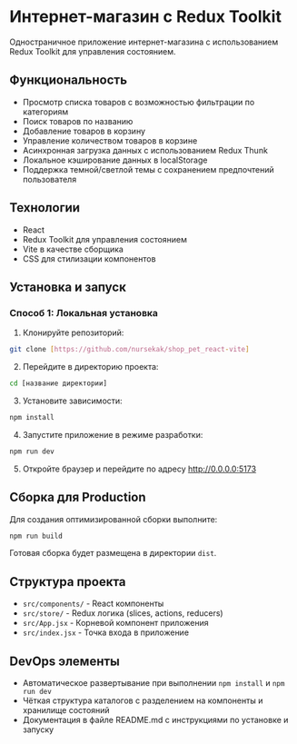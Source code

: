 
# Интернет-магазин с Redux Toolkit

Одностраничное приложение интернет-магазина с использованием Redux Toolkit для управления состоянием.

## Функциональность

- Просмотр списка товаров с возможностью фильтрации по категориям
- Поиск товаров по названию
- Добавление товаров в корзину
- Управление количеством товаров в корзине
- Асинхронная загрузка данных с использованием Redux Thunk
- Локальное кэширование данных в localStorage
- Поддержка темной/светлой темы с сохранением предпочтений пользователя

## Технологии

- React
- Redux Toolkit для управления состоянием
- Vite в качестве сборщика
- CSS для стилизации компонентов

## Установка и запуск
### Способ 1: Локальная установка

1. Клонируйте репозиторий:
```bash
git clone [https://github.com/nursekak/shop_pet_react-vite]
```

2. Перейдите в директорию проекта:
```bash
cd [название директории]
```

3. Установите зависимости:
```bash
npm install
```

4. Запустите приложение в режиме разработки:
```bash
npm run dev
```

5. Откройте браузер и перейдите по адресу http://0.0.0.0:5173

## Сборка для Production

Для создания оптимизированной сборки выполните:

```bash
npm run build
```

Готовая сборка будет размещена в директории `dist`.

## Структура проекта

- `src/components/` - React компоненты
- `src/store/` - Redux логика (slices, actions, reducers)
- `src/App.jsx` - Корневой компонент приложения
- `src/index.jsx` - Точка входа в приложение

## DevOps элементы

- Автоматическое развертывание при выполнении `npm install` и `npm run dev`
- Чёткая структура каталогов с разделением на компоненты и хранилище состояний
- Документация в файле README.md с инструкциями по установке и запуску
